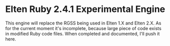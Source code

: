 # Elten Ruby 2.4.1 Experimental Engine
This engine will replace the RGSS being used in Elten 1.X and Elten 2.X.
As for the current moment it's incomplete, because large piece of code exists in modified Ruby code files.
When completed and documented, I'll push it here.